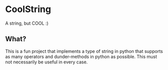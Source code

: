 # CoolString

A string, but COOL :)

## What?

This is a fun project that implements a type of string in python that supports as many operators and dunder-methods in python as possible.
This must not necessarily be useful in every case.
